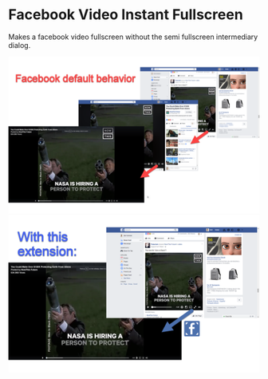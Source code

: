 Facebook Video Instant Fullscreen
=================================

Makes a facebook video fullscreen without the semi fullscreen intermediary dialog.

![facebook default behavior](screenshot-default-low.png)
![extension behavior](screenshot-extension-low.png)
